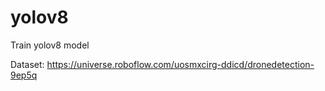 # yolov8
Train yolov8 model

Dataset:
https://universe.roboflow.com/uosmxcirg-ddicd/dronedetection-9ep5q

